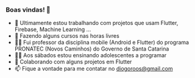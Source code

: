 ### Boas vindas! 👋

- 🔭 Ultimamente estou trabalhando com projetos que usam Flutter, Firebase, Machine Learning ...
- 🔭 Fazendo alguns cursos nas horas livres
- 👨‍🏫 Fui professor da disciplina mobile (Android e Flutter) do programa PRONATEC (Novos Caminhos) do Governo de Santa Catarina
- 👨‍🏫 Aos sábados estou ensinando adolescentes a programar
- 👯 Colaborando com alguns projetos em Flutter
- 📫 Fique a vontade para me contatar no diogoroos@gmail.com

<!--
**diogoroos/diogoroos** is a ✨ _special_ ✨ repository because its `README.md` (this file) appears on your GitHub profile.

Here are some ideas to get you started:
- 🌱 Estou aprofundando em back-end e cloud

- 🔭 I’m currently working on ...
- 🌱 I’m currently learning ...
- 👯 I’m looking to collaborate on ...
- 🤔 I’m looking for help with ...
- 💬 Ask me about ...
- 📫 How to reach me: ...
- 😄 Pronouns: ...
- ⚡ Fun fact: ...
-->

